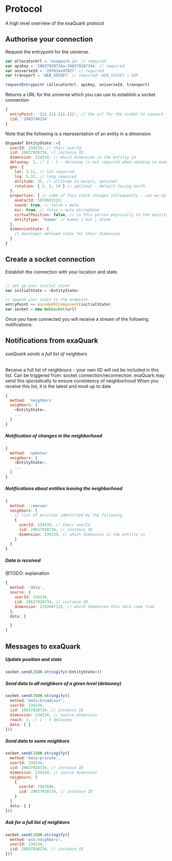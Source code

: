 
# Protocol

A high level overview of the exaQuark protocol






## Authorise your connection

Request the entrypoint for the universe.

```javascript
var allocatorUrl = 'exaquark.io' // required
var apiKey = '29837928734a-29837928734a' // required
var universeId = '29783asdf827' // required
var transport = 'WEB_SOCKET' // required: WEB_SOCKET | UDP

requestEntrypoint (allocatorUrl, apiKey, universeId, transport)

```

Returns a URL for the universe which you can use to establish a socket connection

```javascript
{
  entryPoint: '111.111.111.111', // the url for the socket to connect to
  iid: '2983748234'
}

```


Note that the following is a representation of an entity in a dimension

```javascript
@typedef EntityState::={
  userId: 234234, // their userId
  iid: 29837928734, // instance ID
  dimension: 234234, // which dimension is the entitiy in
  delaunay: 1, // 1 - 5 - delaunay is not required when sending to exaQuark, however you will receive it back for your neighbors
  geo: {
    lat: 3.11, // lat required
    lng: 5.33, // long required
    altitude: 32, // altitude in meters, optional
    rotation: { 2, 5, 19 } // optional - default facing north
  },
  properties: { // some of this state changes infrequently - can we optimise bandwith by sending an different call - exaquark.push('properties', {}) ?
    avatarId: 5678923123,
    sound: true, // false = mute
    mic: true, // false = mute microphone
    virtualPosition: false, // is this person physically in the position that they are in the digital universe
    entityType: 'human' // human | bot | drone
  },
  dimensionState: {
    // developer defined state for their dimension
  }
}
```

## Create a socket connection

Establish the connection with your location and state.

```javascript

// set up your initial state
var initialState = <EntityState>

// append your state to the endpoint
entryPoint += encodeURIComponent(initialState)
var socket = new WebSocket(url)
```

Once you have connected you will receive a stream of the following notifications:

## Notifications from exaQuark


###### exaQuark sends a full list of neighbors

Receive a full list of neighbours - your own IID will not be included in this list. Can be triggered from: socket connection/reconnection. exaQuark may send this sporadically to ensure consistency of neighborhood
When you receive this list, it is the latest and most up to date


```javascript
{
  method: 'neighbors'
  neighbors: [
    <EntityState>,
    ...
  ]
}

```


##### Notification of changes in the neighborhood


```javascript
{
  method: 'updates'
  neighbors: [
    <EntityState>,
    ...
  ]
}
```

##### Notifications about entities leaving the neighborhood

```javascript
{
  method: 'removes'
  neighbors: [
    // list of entities identified by the following
    {
      userId: 234234, // their userId
      iid: 29837928734, // instance ID
      dimension: 234234, // which dimension is the entitiy in
    }
  ]
}
```

##### Data is received

@TODO: explanation

```javascript
{
  method: 'data',
  source: {
    userId: 234234,
    iid: 29837928734, // instance ID
    dimension: 1782687123, // which dimension this data came from
  },
  data: {

  }
}
```

## Messages to exaQuark

##### Update position and state

```javascript
socket.send(JSON.stringify(<EntityState>))
```

##### Send data to all neighbors of a given level (delauney)

```javascript
socket.send(JSON.stringify({
  method:'data:broadcast',
  userId: 234234,
  iid: 29837928734, // instance ID
  dimension: 234234, // source dimension
  reach: 1, // 1 - 5 delauney
  data: { }
}))
```

##### Send data to some neighbors

```javascript
socket.send(JSON.stringify({
  method:'data:private',
  userId: 234234,
  iid: 29837928734, // instance ID
  dimension: 234234, // source dimension
  neigbours: [
    {
      userId: 7687686,
      iid: 29837928734, // instance ID
    }
  ]
  data: { }
}))
```


##### Ask for a full list of neighbors

```javascript
socket.send(JSON.stringify({
  method:'ask:neighbors',
  userId: 234234,
  iid: 29837928734, // instance ID
}))
```
